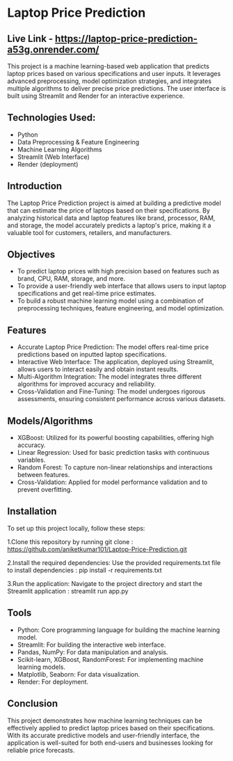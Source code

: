 # Laptop Price Prediction
## Live Link - https://laptop-price-prediction-a53g.onrender.com/

This project is a machine learning-based web application that predicts laptop prices based on various specifications and user inputs. It leverages advanced preprocessing, model optimization strategies, and integrates multiple algorithms to deliver precise price predictions. The user interface is built using Streamlit and Render for an interactive experience.

## Technologies Used:
- Python
- Data Preprocessing & Feature Engineering
- Machine Learning Algorithms
- Streamlit (Web Interface)
- Render (deployment)

## Introduction
The Laptop Price Prediction project is aimed at building a predictive model that can estimate the price of laptops based on their specifications. By analyzing historical data and laptop features like brand, processor, RAM, and storage, the model accurately predicts a laptop's price, making it a valuable tool for customers, retailers, and manufacturers.

## Objectives
- To predict laptop prices with high precision based on features such as brand, CPU, RAM, storage, and more.
- To provide a user-friendly web interface that allows users to input laptop specifications and get real-time price estimates.
- To build a robust machine learning model using a combination of preprocessing techniques, feature engineering, and model optimization.

## Features
- Accurate Laptop Price Prediction: The model offers real-time price predictions based on inputted laptop specifications.
- Interactive Web Interface: The application, deployed using Streamlit, allows users to interact easily and obtain instant results.
- Multi-Algorithm Integration: The model integrates three different algorithms for improved accuracy and reliability.
- Cross-Validation and Fine-Tuning: The model undergoes rigorous assessments, ensuring consistent performance across various datasets.

## Models/Algorithms
- XGBoost: Utilized for its powerful boosting capabilities, offering high accuracy.
- Linear Regression: Used for basic prediction tasks with continuous variables.
- Random Forest: To capture non-linear relationships and interactions between features.
- Cross-Validation: Applied for model performance validation and to prevent overfitting.

## Installation
To set up this project locally, follow these steps:

1.Clone this repository by running git clone : https://github.com/aniketkumar101/Laptop-Price-Prediction.git

2.Install the required dependencies:
Use the provided requirements.txt file to install dependencies : pip install -r requirements.txt

3.Run the application:
Navigate to the project directory and start the Streamlit application : streamlit run app.py

## Tools
- Python: Core programming language for building the machine learning model.
- Streamlit: For building the interactive web interface.
- Pandas, NumPy: For data manipulation and analysis.
- Scikit-learn, XGBoost, RandomForest: For implementing machine learning models.
- Matplotlib, Seaborn: For data visualization.
- Render: For deployment.

## Conclusion
This project demonstrates how machine learning techniques can be effectively applied to predict laptop prices based on their specifications. With its accurate predictive models and user-friendly interface, the application is well-suited for both end-users and businesses looking for reliable price forecasts.
